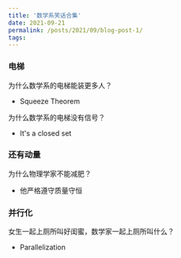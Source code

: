 ```yaml
---
title: '数学系笑话合集'
date: 2021-09-21
permalink: /posts/2021/09/blog-post-1/
tags:
---
```


### 电梯

为什么数学系的电梯能装更多人？
- Squeeze Theorem

为什么数学系的电梯没有信号？
- It's a closed set

### 还有动量

为什么物理学家不能减肥？
- 他严格遵守质量守恒

### 并行化

女生一起上厕所叫好闺蜜，数学家一起上厕所叫什么？
- Parallelization
